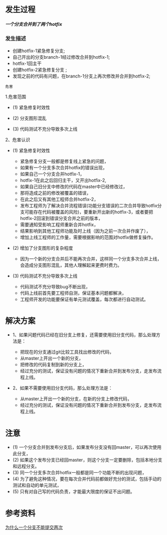 `发生过程`
=====
##### 一个分支合并到了两个hotfix

### 发生描述
* 创建hotfix-1紧急修复分支;
* 自己开出的分支branch-1经过修改合并到hotfix-1;
* hotfix-1回主干
* 创建hotfix-2紧急修复分支 ;
* 发现之前的代码有问题，在branch-1分支上再次修改并合并到hotfix-2;
 
`危害`
      
1.危害范围

*  (1) 紧急修复时效性

*  (2) 分支图形混乱

*  (3) 代码测试不充分导致多次上线

2、危害认识

*  (1) 紧急修复时效性
    * 紧急修复分支一般都是修复线上紧急的问题，
    * 如果有一个分支多次合并hotfix的错误出现，
     * 如果自己一个分支合并hotfix-1，
     * hotfix-1在此之后回归主干，又开出hotfix-2,
     * 如果自己旧分支中修改的代码在master中已经修改过，
     * 那将造成之前的修改被覆盖的错误，
    * 在此之后又有其他工程师合并hotfix-2，
    * 发布工程师为了解决合并流程错误(功能分支错误的二次合并导致hotfix分支可能存在代码被覆盖的风险)，要重新开出新的hotfix-3，或者要把hotfix-2回滚到错误分支合并之前的版本，
    * 需要通知受影响工程师重新合并hotfix，
    * 结果影响到其他工程师功能及时上线（因为之前一次合并作废了），
    * 增加上线工程师的工作量，需要根据影响的范围对hotfix做修复操作。

* (2) 增加了分支图形的复杂程度
    * 因为一个新的分支合并后不能再次合并，这样同一个分支多次合并上线，会造成分支图形混乱，其他人理解起来更费时费力。

* (3) 代码测试不充分导致多次上线
    * 代码测试不充分导致bug不断出现，
    * 代码上线前首先要工程师自测，保证基本问题都解决，
    * 工程师开发的功能要保证有单元测试覆盖，每次都进行自动测试。

`解决方案`
=====
*  1、如果问题代码已经在旧分支上修复，还需要使用旧分支代码，那么处理方法是：
     * 把现在的分支通过git比较工具找出修改的代码，
     * 从master上开出一个新的分支，
     * 把修改的代码复制到新的分支上，
     * 经过充分的测试，保证没有问题的情况下重新合并到发布分支，走发布流程上线。

*  2、如果不需要使用旧分支代码，那么处理方法是：
     * 从master上开出一个新的分支，在新的分支上修改代码，
     * 经过充分的测试，保证没有问题的情况下重新合并到发布分支，走发布流程上线。

`注意`
=====
 * (1)    一个分支合并到发布分支后，如果发布分支没有回master，可以再次使用此分支，
 * (2)    如果这个发布分支已经回master，则这个分支一定要删除，包括本地分支和远程分支。
 * (3)     同一个分支多次合并hotfix一般都是同一个功能不断的出现问题，
 * (4)    为了避免这种情况，要在每次合并代码前都做好充分的测试，包括手动的测试和自动的单元测试，
 * (5)    只有对自己写的代码负责，才能最大限度的保证不出问题。

`参考资料`
=====
[为什么一个分支不能提交两次](why-branch-only-allow-merge-one-times)